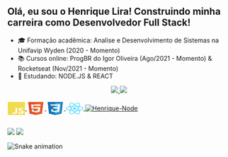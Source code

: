 ## Olá, eu sou o Henrique Lira! Construindo minha carreira como Desenvolvedor Full Stack!
- 🎓 Formação acadêmica: Analise e Desenvolvimento de Sistemas na Unifavip Wyden (2020 - Momento)
- 📚 Cursos online: ProgBR do Igor Oliveira (Ago/2021 - Momento)  &  Rocketseat (Nov/2021 - Momento)
- 🌱 Estudando: NODE.JS & REACT 
<div align="center">
  <a href="https://github.com/Henrique-Lira">
  <img height="180em" src="https://github-readme-stats.vercel.app/api?username=Henrique-Lira&show_icons=true&theme=tokyonight&include_all_commits=true&count_private=true"/>
  <img height="180em" src="https://github-readme-stats.vercel.app/api/top-langs/?username=Henrique-Lira&layout=compact&langs_count=7&theme=tokyonight"/>
</div>
<div style="display: inline_block"><br>
  <img align="center" alt="Henique-Js" height="30" width="40" src="https://raw.githubusercontent.com/devicons/devicon/master/icons/javascript/javascript-plain.svg">
  <img align="center" alt="Henrique-HTML" height="30" width="40" src="https://raw.githubusercontent.com/devicons/devicon/master/icons/html5/html5-original.svg">
  <img align="center" alt="Henrique-CSS" height="30" width="40" src="https://raw.githubusercontent.com/devicons/devicon/master/icons/css3/css3-original.svg">
  <img align="center" alt="Henrique-React" height="30" width="40" src="https://raw.githubusercontent.com/devicons/devicon/master/icons/react/react-original.svg">
  <img align="center" alt="Henrique-Node" height="30" width="40" src="https://cdn.jsdelivr.net/gh/devicons/devicon/icons/nodejs/nodejs-original.svg">
  
  <!--   <img align="center" alt="Henrique-Ts" height="30" width="40" src="https://raw.githubusercontent.com/devicons/devicon/master/icons/typescript/typescript-plain.svg"> -->
</div>
  
  ##
 
<div> 
  <a href="https://www.linkedin.com/in/henrique-lira-790758217/" target="_blank"><img src="https://img.shields.io/badge/-LinkedIn-%230077B5?style=for-the-badge&logo=linkedin&logoColor=white" target="_blank"></a>
  <a href = "mailto:lira5k@hotmail.com"><img src="https://img.shields.io/badge/-email-%23333?style=for-the-badge&logo=mail&logoColor=white" target="_blank"></a>

   
  ![Snake animation](https://github.com/Henrique-Lira/Henrique-Lira/blob/output/github-contribution-grid-snake.svg)
 
</div>
